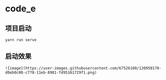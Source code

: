# code_e

## 项目启动
```
yarn run serve
```
## 启动效果
```
![image](https://user-images.githubusercontent.com/67526100/120950178-d0eb0c00-c778-11eb-8981-fd95161729f1.png)
```
